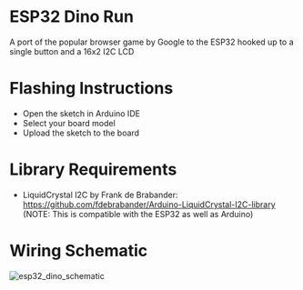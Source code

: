 # ESP32 Dino Run
A port of the popular browser game by Google to the ESP32 hooked up to a single button and a 16x2 I2C LCD

# Flashing Instructions
- Open the sketch in Arduino IDE
- Select your board model
- Upload the sketch to the board

# Library Requirements
- LiquidCrystal I2C by Frank de Brabander: https://github.com/fdebrabander/Arduino-LiquidCrystal-I2C-library (NOTE: This is compatible with the ESP32 as well as Arduino)

# Wiring Schematic
![esp32_dino_schematic](https://github.com/user-attachments/assets/6df6b11e-7b5e-4692-ba02-0115b291d6ea)
